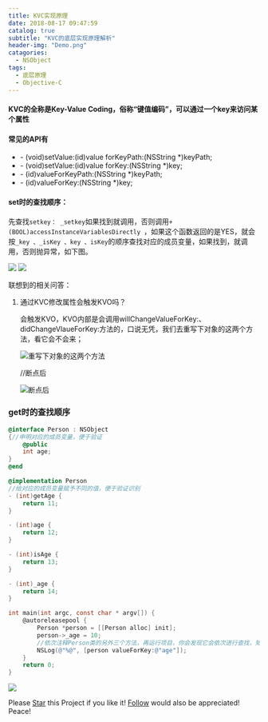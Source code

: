 ```yaml
---
title: KVC实现原理
date: 2018-08-17 09:47:59
catalog: true
subtitle: "KVC的底层实现原理解析"
header-img: "Demo.png"
catagories:
  - NSObject
tags: 
  - 底层原理
  - Objective-C
---
```


#### KVC的全称是Key-Value Coding，俗称“键值编码”，可以通过一个key来访问某个属性

#### 常见的API有
- \- (void)setValue:(id)value forKeyPath:(NSString *)keyPath;
- \- (void)setValue:(id)value forKey:(NSString *)key;
- \- (id)valueForKeyPath:(NSString *)keyPath;
- \- (id)valueForKey:(NSString *)key; 

#### set时的查找顺序：

先查找`setkey： _setkey`如果找到就调用，否则调用`+(BOOL)accessInstanceVariablesDirectly `，如果这个函数返回的是YES，就会按`_key 、_isKey 、key 、isKey`的顺序查找对应的成员变量，如果找到，就调用，否则抛异常，如下图。

![](https://blogimage-1257063273.cos.ap-guangzhou.myqcloud.com/20180816210006.png)
![](https://blogimage-1257063273.cos.ap-guangzhou.myqcloud.com/20180816210104.png)

联想到的相关问答：

1. 通过KVC修改属性会触发KVO吗？

   会触发KVO，KVO内部是会调用willChangeValueForKey:、 didChangeVlaueForKey:方法的，口说无凭，我们去重写下对象的这两个方法，看它会不会来；

   ![重写下对象的这两个方法](https://blogimage-1257063273.cos.ap-guangzhou.myqcloud.com/20180816211239.png)

   //断点后

   ![断点后](https://blogimage-1257063273.cos.ap-guangzhou.myqcloud.com/20180816211311.png)

   

### get时的查找顺序

```objective-c
@interface Person : NSObject
{//申明对应的成员变量，便于验证
    @public
    int age;
}
@end

@implementation Person
//给对应的成员变量赋予不同的值，便于验证识别
- (int)getAge {
    return 11;
}

- (int)age {
    return 12;
}

- (int)isAge {
    return 13;
}

- (int)_age {
    return 14;
}

int main(int argc, const char * argv[]) {
    @autoreleasepool {
        Person *person = [[Person alloc] init];
        person->_age = 10;
        //依次注释Person类的另外三个方法，再运行项目，你会发现它会依次进行查找，知道四个方法都没有的时候然后抛异常
        NSLog(@"%@", [person valueForKey:@"age"]);
    }
    return 0;
}
```

![](https://blogimage-1257063273.cos.ap-guangzhou.myqcloud.com/20180816212048.png)

Please <a class="github-button" href="https://github.com/nenhall/NHHUDExtend" data-icon="octicon-star" aria-label="Star nenhall/NHHUDExtend on GitHub">Star</a> this Project if you like it! <a class="github-button" href="https://github.com/nenhall" aria-label="Follow @nenhall on GitHub">Follow</a> would also be appreciated!
Peace!

